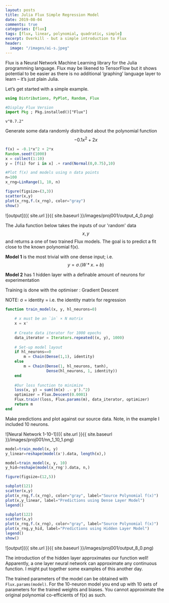 ```yaml
---
layout: posts
title: Julia Flux Simple Regression Model
date: 2019-08-04
comments: true
categories: [flux]
tags: [flux, linear, polynomial, quadratic, simple]
excerpt: Overkill - but a simple introduction to Flux
header:
  image: "/images/ai-s.jpeg"
---
```

Flux is a Neural Network Machine Learning library for the Julia programming language.  Flux may be likened to TensorFlow but it shows potential to be easier as there is no additional ‘graphing’ language layer to learn – it’s just plain Julia.

Let’s get started with a simple example.

```julia
using Distributions, PyPlot, Random, Flux
```

```julia
#Display Flux Version
import Pkg ; Pkg.installed()["Flux"]
```

    v"0.7.2"

Generate some data randomly distributed about the polynomial function $$-0.1x^2 + 2x$$

```julia
f(x) = -0.1*x^2 + 2*x
Random.seed!(1000)
x = collect(1:10)
y = [f(i) for i in x] .+ rand(Normal(0,0.75),10)

#Plot f(x) and models using n data points
n=100
x_rng=LinRange(1, 10, n)

figure(figsize=(3,3))
scatter(x,y)
plot(x_rng,f.(x_rng), color="gray")
show()
```
![output]({{ site.url }}{{ site.baseurl }}/images/proj001/output_4_0.png)

The Julia function below takes the inputs of our 'random' data $$x, y$$ and returns a one of two trained Flux models.  The goal is to predict a fit close to the known polynomial f(x).

**Model 1** is the most trivial with one dense input; i.e. $$y = σ.(W * x .+ b)$$

**Model 2** has 1 hidden layer with a definable amount of neurons for experimentation

Training is done with the optimiser : Gradient Descent

NOTE: σ = identity = i.e. the identity matrix for regression


```julia
function train_model(x, y, hl_neurons=0)
    
    # x must be an `in` × N matrix
    x = x'
    
    # Create data iterator for 1000 epochs
    data_iterator = Iterators.repeated((x, y), 1000)
    
    # Set-up model layout
    if hl_neurons==0
        m = Chain(Dense(1,1), identity)
    else
        m = Chain(Dense(1, hl_neurons, tanh),
                  Dense(hl_neurons, 1, identity))
    end
    
    #Our loss function to minimize
    loss(x, y) = sum((m(x) .- y').^2)
    optimizer = Flux.Descent(0.0001)
    Flux.train!(loss, Flux.params(m), data_iterator, optimizer)
    return m
end
```
Make predictions and plot against our source data.  Note, in the example I included 10 neurons.

![Neural Network 1-10-1]({{ site.url }}{{ site.baseurl }}/images/proj001/nn_1_10_1.png)

```julia
model=train_model(x, y)
y_linear=reshape(model(x').data, length(x),)

model=train_model(x, y, 10)
y_hid=reshape(model(x_rng').data, n,)

figure(figsize=(12,5))

subplot(121)
scatter(x,y)
plot(x_rng,f.(x_rng), color="gray", label="Source Polynomial f(x)")
plot(x,y_linear, label="Predictions using Dense Layer Model")
legend()

subplot(122)
scatter(x,y)
plot(x_rng,f.(x_rng), color="gray", label="Source Polynomial f(x)")
plot(x_rng,y_hid, label="Predictions using Hidden Layer Model")
legend()
show()
```
![output]({{ site.url }}{{ site.baseurl }}/images/proj001/output_8_0.png)

The introduction of the hidden layer approximates our function well! Apparently, a one layer neural network can approximate any continuous function. I might put together some examples of this another day.

The trained parameters of the model can be obtained with ``Flux.params(model)``.  For the 10-neuron model you end up with 10 sets of parameters for the trained weights and biases. You cannot approximate the original polynomial co-efficients of f(x) as such. 

